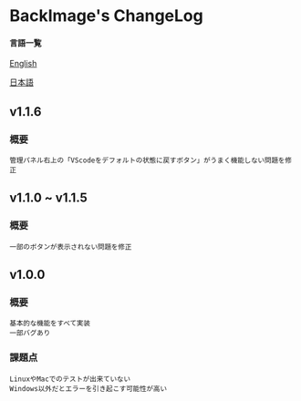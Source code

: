 # BackImage's ChangeLog

#### 言語一覧

[English](./CHANGELOG.md)

[日本語](./CHANGELOG.ja-JP.md)

## v1.1.6

### 概要

```
管理パネル右上の「VScodeをデフォルトの状態に戻すボタン」がうまく機能しない問題を修正
```

## v1.1.0 ~ v1.1.5

### 概要

```
一部のボタンが表示されない問題を修正
```

## v1.0.0

### 概要

```
基本的な機能をすべて実装
一部バグあり
```

### 課題点

```
LinuxやMacでのテストが出来ていない
Windows以外だとエラーを引き起こす可能性が高い
```
